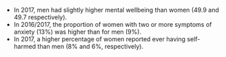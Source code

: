 * In 2017, men had slightly higher mental wellbeing than women (49.9 and 49.7 respectively).
* In 2016/2017, the proportion of women with two or more symptoms of anxiety (13%) was higher than for men (9%).
* In 2017, a higher percentage of women reported ever having self-harmed than men (8% and 6%, respectively).
